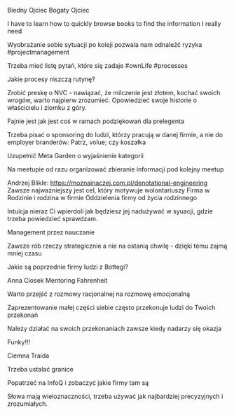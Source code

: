 Biedny Ojciec Bogaty Ojciec

I have to learn how to quickly browse books to find the information I really need

Wyobrażanie sobie sytuacji po koleji pozwala nam odnaleźć ryzyka #projectmanagement

Trzeba mieć listę pytań, które się zadaje #ownLife #processes

Jakie procesy niszczą rutynę?

Zrobić preskę o NVC - nawiązać, że milczenie jest złotem, kochać swoich wrogów, warto najpierw zrozumieć. Opowiedzieć swoje historie o właścicielu i ziomku z góry.

Fajnie jest jak jest coś w ramach podziękowań dla prelegenta

Trzeba pisać o sponsoring do ludzi, którzy pracują w danej firmie, a nie do employer branderów:
Patrz, volue; czy koszałka

Uzupełnić Meta Garden o wyjaśnienie kategorii

Na meetupie od razu organizować zbieranie informacji pod kolejny meetup

Andrzej Blikle:
https://moznainaczej.com.pl/denotational-engineering
Zawsze najważniejszy jest cel, który motywuje wolontariuszy
Firma w Rodzinie i rodzina w firmie
Oddzielenia firmy od życia rodzinnego

Intuicja nieraz Ci wpierdoli jak będziesz jej nadużywać w syuacji, gdzie trzeba powiedzieć sprawdzam.

Management przez nauczanie

Zawsze rób rzeczy strategicznie a nie na ostanią chwilę - dzięki temu zajmą mniej czasu

Jakie są poprzednie firmy ludzi z Bottegi?

Anna Ciosek Mentoring Fahrenheit

Warto przejść z rozmowy racjonalnej na rozmowę emocjonalną

Zaprezentowanie małej części siebie często przekonuje ludzi do Twoich przekonań

Należy działać na swoich przekonaniach zawsze kiedy nadarzy się okazja

Funky!!!

Ciemna Traida

Trzeba ustalać granice

Popatrzeć na InfoQ i zobaczyć jakie firmy tam są

Słowa mają wieloznaczności, trzeba używać jak najbardziej precyzyjnych i zrozumiałych.